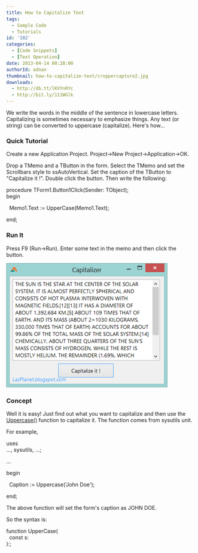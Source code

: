 ```yaml
---
title: How to Capitalize Text
tags:
  - Sample Code
  - Tutorials
id: '102'
categories:
  - [Code Snippets]
  - [Text Operation]
date: 2013-04-14 00:28:00
authorId: adnan
thumbnail: how-to-capitalize-text/croppercapture2.jpg
downloads:
  - http://db.tt/lKVYnRYc
  - http://bit.ly/111WGlk
---
```


We write the words in the middle of the sentence in lowercase letters. Capitalizing is sometimes necessary to emphasize things. Any text (or string) can be converted to uppercase (capitalize). Here's how...
<!-- more -->
  
  

### Quick Tutorial

  
Create a new Application Project. Project->New Project->Application->OK.  
  
Drop a TMemo and a TButton in the form. Select the TMemo and set the Scrollbars style to ssAutoVertical. Set the caption of the TButton to "Capitalize it !". Double click the button. Then write the following:  
  

procedure TForm1.Button1Click(Sender: TObject);  
begin  
  
  Memo1.Text := UpperCase(Memo1.Text);  
  
end;

  

### Run It

Press F9 (Run->Run). Enter some text in the memo and then click the button.  
  

![](how-to-capitalize-text/lazarus-lazarus-uppercase.gif)

### Concept

Well it is easy! Just find out what you want to capitalize and then use the [Uppercase()](http://www.freepascal.org/docs-html/rtl/sysutils/uppercase.html) function to capitalize it. The function comes from sysutils unit.  
  
For example,  

uses  
..., sysutils, ...;  
  
...  
  
begin  
  
  Caption := Uppercase('John Doe');  
  
end;

  
The above function will set the form's caption as JOHN DOE.  
  
So the syntax is:  

function UpperCase(  
  const s:  
):;

